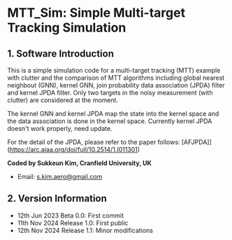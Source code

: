 # MTT_Sim: Simple Multi-target Tracking Simulation
## 1. Software Introduction
This is a simple simulation code for a multi-target tracking (MTT) example with clutter and the comparison of MTT algorithms including global nearest neighbout (GNN), kernel GNN, join probability data association (JPDA) filter and kernel JPDA filter. Only two targets in the noisy measurement (with clutter) are considered at the moment.

The kernel GNN and kernel JPDA map the state into the kernel space and the data association is done in the kernel space. Currently kernel JPDA doesn't work properly, need update.

For the detail of the JPDA, please refer to the paper follows:
[AFJPDA]](https://arc.aiaa.org/doi/full/10.2514/1.I011301)

**Coded by Sukkeun Kim, Cranfield University, UK**
* Email: <s.kim.aero@gmail.com>

## 2. Version Information

* 12th Jun 2023 Beta 0.0: First commit
* 11th Nov 2024 Release 1.0: First public
* 12th Nov 2024 Release 1.1: Minor modifications
